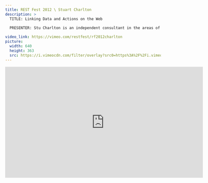 ```yaml
---
title: REST Fest 2012 \ Stuart Charlton
description: >
  TITLE: Linking Data and Actions on the Web
  
  PRESENTER: Stu Charlton is an independent consultant in the areas of RESTful systems integration, cloud computing, and agile development. He maintains an occasionally updated blog on REST and the Cloud, called "Stu Says Stuff." Formerly he was the General Manager of IT Infrastructure & Operations at Canadian Pacific, the CTO of Elastra, and an Enterprise Architect at BEA Systems. Currently Stu is applying REST to legacy systems modernization and integration efforts in the railway industry at Canadian Pacific.

video_link: https://vimeo.com/restfest/rf2012charlton
picture:
  width: 640
  height: 363
  src: https://i.vimeocdn.com/filter/overlay?src0=https%3A%2F%2Fi.vimeocdn.com%2Fvideo%2F346093947_640x363.jpg&src1=http%3A%2F%2Ff.vimeocdn.com%2Fp%2Fimages%2Fcrawler_play.png
---
```

<iframe src="https://player.vimeo.com/video/50215125?title=0&byline=0&portrait=0&badge=0&autopause=0&player_id=0" width="640" height="360" frameborder="0" title="REST Fest 2012 \ Stuart Charlton" webkitallowfullscreen mozallowfullscreen allowfullscreen></iframe>